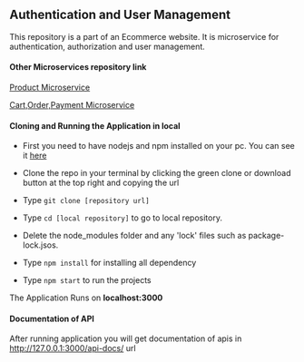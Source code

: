 ## Authentication and User Management

This repository is a part of an Ecommerce website. It is microservice for authentication, authorization and user management.

#### Other Microservices repository link

[Product Microservice](https://github.com/sujon13/product-microservice)

[Cart,Order,Payment Microservice](https://github.com/sujon13/cart-order-payment-microservice)

#### Cloning and Running the Application in local

-   First you need to have nodejs and npm installed on your pc.
    You can see it [here](https://docs.npmjs.com/downloading-and-installing-node-js-and-npm)

-   Clone the repo in your terminal by clicking the green clone or download button at the top right and copying the url
-   Type `git clone [repository url]`
-   Type `cd [local repository]` to go to local repository.
-   Delete the node_modules folder and any 'lock' files such as package-lock.jsos.
-   Type `npm install` for installing all dependency
-   Type `npm start` to run the projects

The Application Runs on **localhost:3000**

#### Documentation of API

After running application you will get documentation of apis in http://127.0.0.1:3000/api-docs/ url
